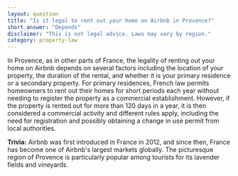 ```yaml
---
layout: question
title: "Is it legal to rent out your home on Airbnb in Provence?"
short_answer: "Depends"
disclaimer: "This is not legal advice. Laws may vary by region."
category: property-law
---
```

In Provence, as in other parts of France, the legality of renting out your home on Airbnb depends on several factors including the location of your property, the duration of the rental, and whether it is your primary residence or a secondary property. For primary residences, French law permits homeowners to rent out their homes for short periods each year without needing to register the property as a commercial establishment. However, if the property is rented out for more than 120 days in a year, it is then considered a commercial activity and different rules apply, including the need for registration and possibly obtaining a change in use permit from local authorities.

**Trivia:** Airbnb was first introduced in France in 2012, and since then, France has become one of Airbnb's largest markets globally. The picturesque region of Provence is particularly popular among tourists for its lavender fields and vineyards.
